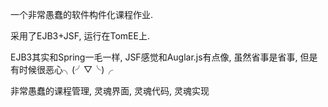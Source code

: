 一个非常愚蠢的软件构件化课程作业.

采用了EJB3+JSF, 运行在TomEE上.

EJB3其实和Spring一毛一样, JSF感觉和Auglar.js有点像, 虽然省事是省事, 但是有时候很恶心╮(╯▽╰)╭

非常愚蠢的课程管理, 灵魂界面, 灵魂代码, 灵魂实现

